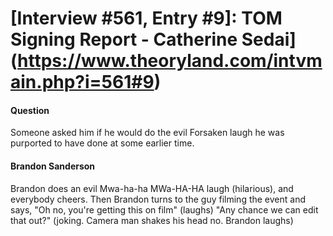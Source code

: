 # [Interview #561, Entry #9]: TOM Signing Report - Catherine Sedai](https://www.theoryland.com/intvmain.php?i=561#9)

#### Question

Someone asked him if he would do the evil Forsaken laugh he was purported to have done at some earlier time.

#### Brandon Sanderson

Brandon does an evil Mwa-ha-ha MWa-HA-HA laugh (hilarious), and everybody cheers. Then Brandon turns to the guy filming the event and says, "Oh no, you're getting this on film" (laughs) "Any chance we can edit that out?" (joking. Camera man shakes his head no. Brandon laughs)

